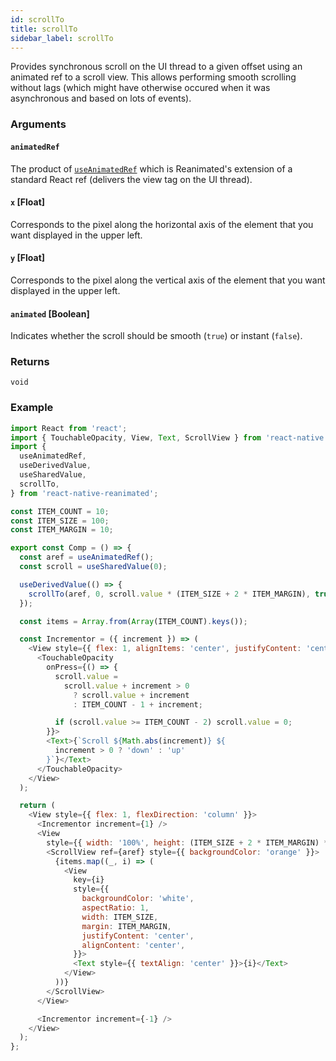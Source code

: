 ```yaml
---
id: scrollTo
title: scrollTo
sidebar_label: scrollTo
---
```


Provides synchronous scroll on the UI thread to a given offset using an animated ref to a scroll view. This allows performing smooth scrolling without lags (which might have otherwise occured when it was asynchronous and based on lots of events).

### Arguments

#### `animatedRef`

The product of [`useAnimatedRef`](/docs/2.x/api/hooks/useAnimatedRef) which is Reanimated's extension of a standard React ref (delivers the view tag on the UI thread).

#### `x` [Float]

Corresponds to the pixel along the horizontal axis of the element that you want displayed in the upper left.

#### `y` [Float]

Corresponds to the pixel along the vertical axis of the element that you want displayed in the upper left.

#### `animated` [Boolean]

Indicates whether the scroll should be smooth (`true`) or instant (`false`).

### Returns

`void`

### Example

```js
import React from 'react';
import { TouchableOpacity, View, Text, ScrollView } from 'react-native';
import {
  useAnimatedRef,
  useDerivedValue,
  useSharedValue,
  scrollTo,
} from 'react-native-reanimated';

const ITEM_COUNT = 10;
const ITEM_SIZE = 100;
const ITEM_MARGIN = 10;

export const Comp = () => {
  const aref = useAnimatedRef();
  const scroll = useSharedValue(0);

  useDerivedValue(() => {
    scrollTo(aref, 0, scroll.value * (ITEM_SIZE + 2 * ITEM_MARGIN), true);
  });

  const items = Array.from(Array(ITEM_COUNT).keys());

  const Incrementor = ({ increment }) => (
    <View style={{ flex: 1, alignItems: 'center', justifyContent: 'center' }}>
      <TouchableOpacity
        onPress={() => {
          scroll.value =
            scroll.value + increment > 0
              ? scroll.value + increment
              : ITEM_COUNT - 1 + increment;

          if (scroll.value >= ITEM_COUNT - 2) scroll.value = 0;
        }}>
        <Text>{`Scroll ${Math.abs(increment)} ${
          increment > 0 ? 'down' : 'up'
        }`}</Text>
      </TouchableOpacity>
    </View>
  );

  return (
    <View style={{ flex: 1, flexDirection: 'column' }}>
      <Incrementor increment={1} />
      <View
        style={{ width: '100%', height: (ITEM_SIZE + 2 * ITEM_MARGIN) * 2 }}>
        <ScrollView ref={aref} style={{ backgroundColor: 'orange' }}>
          {items.map((_, i) => (
            <View
              key={i}
              style={{
                backgroundColor: 'white',
                aspectRatio: 1,
                width: ITEM_SIZE,
                margin: ITEM_MARGIN,
                justifyContent: 'center',
                alignContent: 'center',
              }}>
              <Text style={{ textAlign: 'center' }}>{i}</Text>
            </View>
          ))}
        </ScrollView>
      </View>

      <Incrementor increment={-1} />
    </View>
  );
};
```
